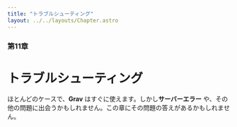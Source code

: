 ```yaml
---
title: "トラブルシューティング"
layout: ../../layouts/Chapter.astro
---
```


### 第11章

# トラブルシューティング

ほとんどのケースで、**Grav** はすぐに使えます。しかし**サーバーエラー** や、その他の問題に出会うかもしれません。この章にその問題の答えがあるかもしれません。


